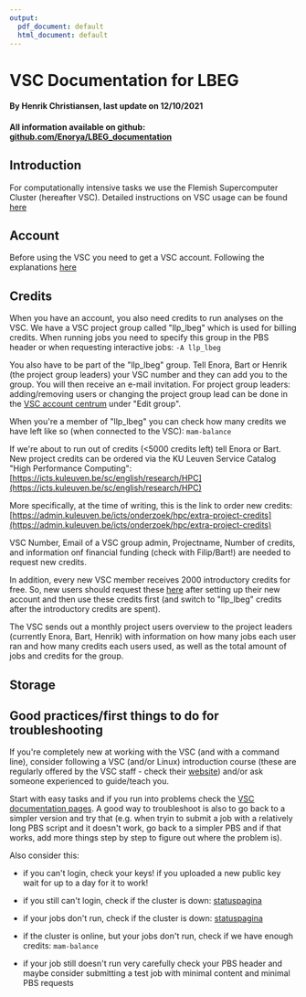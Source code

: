 ```yaml
---
output:
  pdf_document: default
  html_document: default
---
```

# VSC Documentation for LBEG

#### By Henrik Christiansen, last update on 12/10/2021
#### All information available on github: [github.com/Enorya/LBEG_documentation](https://github.com/Enorya/LBEG_documentation/tree/main/vsc) 

## Introduction
For computationally intensive tasks we use the Flemish Supercomputer Cluster (hereafter VSC). Detailed instructions on VSC usage can be found [here](https://vlaams-supercomputing-centrum-vscdocumentation.readthedocs-hosted.com/en/latest/index.html)

## Account
Before using the VSC you need to get a VSC account. Following the explanations [here](https://vlaams-supercomputing-centrum-vscdocumentation.readthedocs-hosted.com/en/latest/access/getting_access.html#)

## Credits
When you have an account, you also need credits to run analyses on the VSC. We have a VSC project group called "llp_lbeg" which is used for billing credits. When running jobs you need to specify this group in the PBS header or when requesting interactive jobs: ```-A llp_lbeg```

You also have to be part of the "llp_lbeg" group. Tell Enora, Bart or Henrik (the project group leaders) your VSC number and they can add you to the group. You will then receive an e-mail invitation. For project group leaders: adding/removing users or changing the project group lead can be done in the [VSC account centrum](https://account.vscentrum.be) under "Edit group".

When you're a member of "llp_lbeg" you can check how many credits we have left like so (when connected to the VSC): ```mam-balance```

If we're about to run out of credits (<5000 credits left) tell Enora or Bart. New project credits can be ordered via the KU Leuven Service Catalog "High Performance Computing": [https://icts.kuleuven.be/sc/english/research/HPC](https://icts.kuleuven.be/sc/english/research/HPC)

More specifically, at the time of writing, this is the link to order new credits: [https://admin.kuleuven.be/icts/onderzoek/hpc/extra-project-credits](https://admin.kuleuven.be/icts/onderzoek/hpc/extra-project-credits)

VSC Number, Email of a VSC group admin, Projectname, Number of credits, and information onf financial funding (check with Filip/Bart!) are needed to request new credits.

In addition, every new VSC member receives 2000 introductory credits for free. So, new users should request these [here](https://admin.kuleuven.be/icts/onderzoek/hpc/request-introduction-credits) after setting up their new account and then use these credits first (and switch to "llp_lbeg" credits after the introductory credits are spent).

The VSC sends out a monthly project users overview to the project leaders (currently Enora, Bart, Henrik) with information on how many jobs each user ran and how many credits each users used, as well as the total amount of jobs and credits for the group.

## Storage




## Good practices/first things to do for troubleshooting

If you're completely new at working with the VSC (and with a command line), consider following a VSC (and/or Linux) introduction course (these are regularly offered by the VSC staff - check their [website](https://www.vscentrum.be/training)) and/or ask someone experienced to guide/teach you.

Start with easy tasks and if you run into problems check the [VSC documentation pages](). A good way to troubleshoot is also to go back to a simpler version and try that (e.g. when tryin to submit a job with a relatively long PBS script and it doesn't work, go back to a simpler PBS and if that works, add more things step by step to figure out where the problem is).

Also consider this:

- if you can't login, check your keys! if you uploaded a new public key wait for up to a day for it to work!

- if you still can't login, check if the cluster is down: [statuspagina](https://status.kuleuven.be/hpc.php)

- if your jobs don't run, check if the cluster is down: [statuspagina](https://status.kuleuven.be/hpc.php)

- if the cluster is online, but your jobs don't run, check if we have enough credits: ```mam-balance```

- if your job still doesn't run very carefully check your PBS header and maybe consider submitting a test job with minimal content and minimal PBS requests
